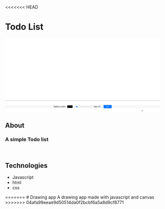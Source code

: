 <<<<<<< HEAD
<h1>Todo List</h1>

<img src='img/gif-project.gif'>

## About

### A simple Todo list

<br>

## Technologies

<ul>
    <li>Javascript</li>
    <li>html</li>
    <li>css</li>
</ul>
=======
# Drawing app
A drawing app made with javascript and canvas
>>>>>>> 04afa99eeae9d50514da0f2bcbf6a5a8d9cf8771
